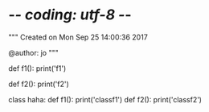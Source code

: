 # 
# -*- coding: utf-8 -*-
"""
Created on Mon Sep 25 14:00:36 2017

@author: jo
"""

def f1():
    print('f1')

def f2():
    print('f2')
    
class haha:
    def f1():
        print('classf1')
    def f2():
        print('classf2')
